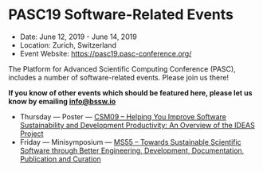 # PASC19 Software-Related Events

- Date: June 12, 2019 - June 14, 2019
- Location: Zurich, Switzerland
- Event Website: https://pasc19.pasc-conference.org/ 

The Platform for Advanced Scientific Computing Conference (PASC), includes a number of software-related events.  Please join us there!

**If you know of other events which should be featured here, please let us know by emailing info@bssw.io**

- Thursday — Poster — [CSM09 – Helping You Improve Software Sustainability and Development Productivity: An Overview of the IDEAS Project](https://pasc19.pasc-conference.org/program/schedule/presentation/?id=post134&sess=sess179)
- Friday — Minisymposium — [MS55 – Towards Sustainable Scientific Software through Better Engineering, Development, Documentation, Publication and Curation](https://pasc19.pasc-conference.org/program/schedule/session/?sess=sess155)

<!---
Publish: yes
Categories: development, collaboration
Topics: software engineering, projects and organizations
Tags: conference
Level: 2
Prerequisites: default
Aggregate: none
--->
